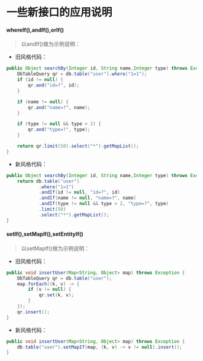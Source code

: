 # 一些新接口的应用说明

#### whereIf(),andIf(),orIf()
> 以andIf()做为示例说明：

* 旧风格代码：
```java
public Object searchBy(Integer id, String name,Integer type) throws Exception {
    DbTableQuery qr = db.table("user").where("1=1");
    if (id != null) {
        qr.and("id=?", id);
    }

    if (name != null) {
        qr.and("name=?", name);
    }

    if (type != null && type > 2) {
        qr.and("type=?", type);
    }

    return qr.limit(50).select("*").getMapList();
}
```

* 新风格代码：
```java
public Object searchBy(Integer id, String name,Integer type) throws Exception {
    return db.table("user")
            .where("1=1")
            .andIf(id != null, "id=?", id)
            .andIf(name != null, "name=?", name)
            .andIf(type != null && type > 2, "type=?", type)
            .limit(50)
            .select("*").getMapList();
}
```

#### setIf(),setMapIf(),setEntityIf()
> 以setMapIf()做为示例说明：

* 旧风格代码：
```java
public void insertUser(Map<String, Object> map) throws Exception {
    DbTableQuery qr = db.table("user");
    map.forEach((k, v) -> {
        if (v != null) {
            qr.set(k, v);
        }
    });
    qr.insert();
}
```

* 新风格代码：
```java
public void insertUser(Map<String, Object> map) throws Exception {
    db.table("user").setMapIf(map, (k, v) -> v != null).insert();
}
```
